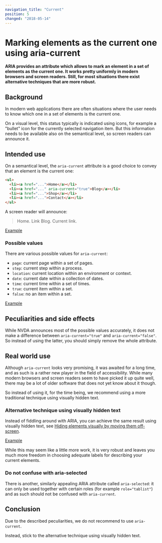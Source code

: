 ```yaml
---
navigation_title: "Current"
position: 5
changed: "2018-05-14"
---
```


# Marking elements as the current one using aria-current

**ARIA provides an attribute which allows to mark an element in a set of elements as the current one. It works pretty uniformly in modern browsers and screen readers. Still, for most situations there exist alternative techniques that are more robust.**

## Background

In modern web applications there are often situations where the user needs to know which one in a set of elements is the current one.

On a visual level, this status typically is indicated using icons, for example a "bullet" icon for the currently selected navigation item. But this information needs to be available also on the semantical level, so screen readers can announce it.

## Intended use

On a semantical level, the `aria-current` attribute is a good choice to convey that an element is the current one:

```html
<ul>
  <li><a href="...">Home</a></li>
  <li><a href="..." aria-current="true">Blog</a></li>
  <li><a href="...">Shop</a></li>
  <li><a href="...">Contact</a></li>
</ul>
```

A screen reader will announce:

> Home. Link
> Blog. Current link.

[Example](_examples/marking-an-element-as-current-using-aria-current)

### Possible values

There are various possible values for `aria-current`:

- `page`: current page within a set of pages.
- `step`: current step within a process.
- `location`: current location within an environment or context.
- `date`: current date within a collection of dates.
- `time`: current time within a set of times.
- `true`: current item within a set.
- `false`: no an item within a set.

[Example](_examples/marking-elements-using-different-aria-current-values)

## Peculiarities and side effects

While NVDA announces most of the possible values accurately, it does not make a difference between `aria-current="true"` and `aria-current="false"`. So instead of using the latter, you should simply remove the whole attribute.

## Real world use

Although `aria-current` looks very promising, it was awaited for a long time, and as such is a rather new player in the field of accessibility. While many modern browsers and screen readers seem to have picked it up quite well, there may be a lot of older software that does not yet know about it though.

So instead of using it, for the time being, we recommend using a more traditional technique using visually hidden text.

### Alternative technique using visually hidden text

Instead of fiddling around with ARIA, you can achieve the same result using visually hidden text, see [Hiding elements visually by moving them off-screen](/examples/hiding-elements/visually).

[Example](_examples/marking-elements-using-visually-hidden-text)

While this may seem like a little more work, it is very robust and leaves you much more freedom in choosing adequate labels for describing your current elements.

### Do not confuse with aria-selected

There is another, similarly appealing ARIA attribute called `aria-selected`: it can only be used together with certain roles (for example `role="tablist"`) and as such should not be confused with `aria-current`.

## Conclusion

Due to the described peculiarities, we do not recommend to use `aria-current`.

Instead, stick to the alternative technique using visually hidden text.